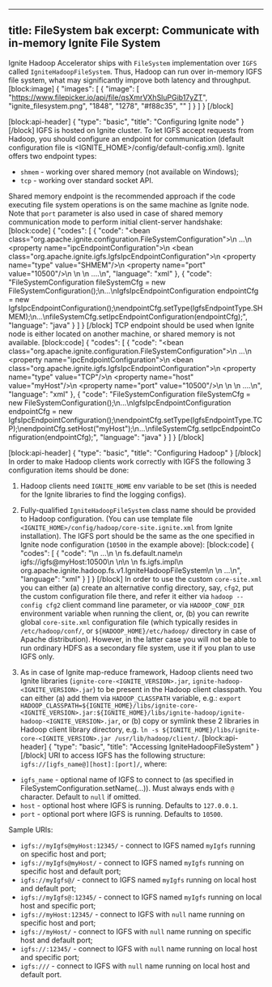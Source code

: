 --------------
title: FileSystem bak
excerpt: Communicate with in-memory Ignite File System
--------------

Ignite Hadoop Accelerator ships with `FileSystem` implementation over `IGFS` called `IgniteHadoopFileSystem`. Thus, Hadoop can run over in-memory IGFS file system, what may significantly improve both latency and throughput.  
[block:image]
{
  "images": [
    {
      "image": [
        "https://www.filepicker.io/api/file/qsXmrVXhSluPGib17yZT",
        "ignite_filesystem.png",
        "1848",
        "1278",
        "#f88c35",
        ""
      ]
    }
  ]
}
[/block]

[block:api-header]
{
  "type": "basic",
  "title": "Configuring Ignite node"
}
[/block]
IGFS is hosted on Ignite cluster. To let IGFS accept requests from Hadoop, you should configure an endpoint for communication (default configuration file is <IGNITE_HOME>/config/default-config.xml).
Ignite offers two endpoint types:
  * `shmem` - working over shared memory (not available on Windows);
  * `tcp` - working over standard socket API.
 
Shared memory endpoint is the recommended approach if the code executing file system operations is on the same machine as Ignite node. Note that `port` parameter is also used in case of shared memory communication mode to perform initial client-server handshake:
[block:code]
{
  "codes": [
    {
      "code": "<bean class=\"org.apache.ignite.configuration.FileSystemConfiguration\">\n  ...\n  <property name=\"ipcEndpointConfiguration\">\n    <bean class=\"org.apache.ignite.igfs.IgfsIpcEndpointConfiguration\">\n      <property name=\"type\" value=\"SHMEM\"/>\n      <property name=\"port\" value=\"10500\"/>\n    </map>\n  </property>\n  ....\n</bean>",
      "language": "xml"
    },
    {
      "code": "FileSystemConfiguration fileSystemCfg = new FileSystemConfiguration();\n...\nIgfsIpcEndpointConfiguration endpointCfg = new IgfsIpcEndpointConfiguration();\nendpointCfg.setType(IgfsEndpointType.SHMEM);\n...\nfileSystemCfg.setIpcEndpointConfiguration(endpointCfg);",
      "language": "java"
    }
  ]
}
[/block]
TCP endpoint should be used when Ignite node is either located on another machine, or shared memory is not available.
[block:code]
{
  "codes": [
    {
      "code": "<bean class=\"org.apache.ignite.configuration.FileSystemConfiguration\">\n  ...\n  <property name=\"ipcEndpointConfiguration\">\n    <bean class=\"org.apache.ignite.igfs.IgfsIpcEndpointConfiguration\">\n      <property name=\"type\" value=\"TCP\"/>\n      <property name=\"host\" value=\"myHost\"/>\n      <property name=\"port\" value=\"10500\"/>\n    </map>\n  </property>\n  ....\n</bean>",
      "language": "xml"
    },
    {
      "code": "FileSystemConfiguration fileSystemCfg = new FileSystemConfiguration();\n...\nIgfsIpcEndpointConfiguration endpointCfg = new IgfsIpcEndpointConfiguration();\nendpointCfg.setType(IgfsEndpointType.TCP);\nendpointCfg.setHost(\"myHost\");\n...\nfileSystemCfg.setIpcEndpointConfiguration(endpointCfg);",
      "language": "java"
    }
  ]
}
[/block]

[block:api-header]
{
  "type": "basic",
  "title": "Configuring Hadoop"
}
[/block]
In order to make Hadoop clients work correctly with IGFS the following 3 configuration items should be done:

1) Hadoop clients need `IGNITE_HOME` env variable to be set (this is needed for the Ignite libraries to find the logging configs).
    
2) Fully-qualified `IgniteHadoopFileSystem` class name should be provided to Hadoop configuration. (You can use template file `<IGNITE_HOME>/config/hadoop/core-site.ignite.xml` from Ignite installation). The IGFS port should be the same as the one specified in Ignite node configuration (`10500` in the example above):
[block:code]
{
  "codes": [
    {
      "code": "<configuration>\n  ...\n  <property>\n    <name>fs.default.name</name>\n    <value>igfs://igfs@myHost:10500</value>\n  </property>\n\n  <property>\n    <name>fs.igfs.impl</name>\n    <value>org.apache.ignite.hadoop.fs.v1.IgniteHadoopFileSystem</value>\n  </property>  \n  ...\n</configuration>",
      "language": "xml"
    }
  ]
}
[/block]
In order to use the custom `core-site.xml` you can either (a) create an alternative config directory, say, `cfg2`, put the custom configuration file there, and refer it either via `hadoop --config cfg2` client command line parameter, or via `HADOOP_CONF_DIR` environment variable when running the client, or, (b) you can rewrite global `core-site.xml` configuration file (which typically resides in `/etc/hadoop/conf/`, or `${HADOOP_HOME}/etc/hadoop/` directory in case of Apache distribution). However, in the latter case you will not be able to run ordinary HDFS as a secondary file system, use it if you plan to use IGFS only.

3) As in case of Ignite map-reduce framework, Hadoop clients need two Ignite libraries (`ignite-core-<IGNITE_VERSION>.jar`, `ignite-hadoop-<IGNITE_VERSION>.jar`) to be present in the Hadoop client classpath. You can either (a) add them via `HADOOP_CLASSPATH` variable, e.g.:
`export HADOOP_CLASSPATH=${IGNITE_HOME}/libs/ignite-core-<IGNITE_VERSION>.jar:${IGNITE_HOME}/libs/ignite-hadoop/ignite-hadoop-<IGNITE_VERSION>.jar`, or (b) copy or symlink these 2 libraries in Hadoop client library directory, e.g. `ln -s ${IGNITE_HOME}/libs/ignite-core-<IGNITE_VERSION>.jar /usr/lib/hadoop/client/`.
[block:api-header]
{
  "type": "basic",
  "title": "Accessing IgniteHadoopFileSystem"
}
[/block]
URI to access IGFS has the following structure: `igfs://[igfs_name@][host]:[port]/`, where:
  * `igfs_name` - optional name of IGFS to connect to (as specified in FileSystemConfiguration.setName(...)). Must always ends with `@` character. Default to `null` if omitted.
  * `host` - optional host where IGFS is running. Defaults to `127.0.0.1`.
  * `port` - optional port where IGFS is running. Defaults to `10500`.

Sample URIs:
  * `igfs://myIgfs@myHost:12345/` - connect to IGFS named `myIgfs` running on specific host and port;
  * `igfs://myIgfs@myHost/` - connect to IGFS named `myIgfs` running on specific host and default port;
  *  `igfs://myIgfs@/` - connect to IGFS named `myIgfs` running on local host and default port;
  *  `igfs://myIgfs@:12345/` - connect to IGFS named `myIgfs` running on local host and specific port;
  *  `igfs://myHost:12345/` - connect to IGFS with `null` name running on specific host and port;
  * `igfs://myHost/` - connect to IGFS with `null` name running on specific host and default port;
  * `igfs://:12345/` - connect to IGFS with `null` name running on local host and specific port;
  * `igfs:///` - connect to IGFS with `null` name running on local host and default port.